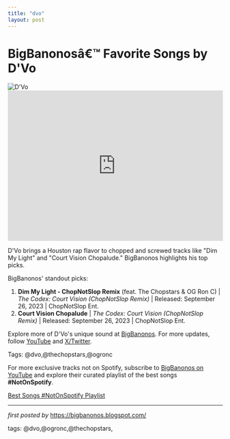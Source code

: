 ```yaml
---
title: "dvo"
layout: post
---
```

<!-- Title of the Post -->
<h1 >BigBanonosâ€™ Favorite Songs by D'Vo</h1> <!-- Featured Image -->
<div > <img src="https://i.scdn.co/image/ab67616100005174a0743e9575508e984a6afedd" alt="D'Vo">
</div> <!-- Spotify Embed -->
<div > <iframe src="https://open.spotify.com/embed/playlist/63RtFiIozBgN8cCkihGXMx?utm_source=generator" width="100%" height="352" frameBorder="0" allowfullscreen="" allow="autoplay; clipboard-write; encrypted-media; fullscreen; picture-in-picture" loading="lazy"></iframe>
</div> <!-- Introductory Text -->
<p >D'Vo brings a Houston rap flavor to chopped and screwed tracks like "Dim My Light" and "Court Vision Chopalude." BigBanonos highlights his top picks.</p> <!-- Song Highlights -->
<div > <p>BigBanonos' standout picks:</p> <ol> <li><strong>Dim My Light - ChopNotSlop Remix</strong> (feat. The Chopstars & OG Ron C) | <em>The Codex: Court Vision (ChopNotSlop Remix)</em> | Released: September 26, 2023 | ChopNotSlop Ent.</li> <li><strong>Court Vision Chopalude</strong> | <em>The Codex: Court Vision (ChopNotSlop Remix)</em> | Released: September 26, 2023 | ChopNotSlop Ent.</li> </ol>
</div> <!-- Footer Links -->
<div > <p>Explore more of D'Vo's unique sound at <a href="https://bigbanonos.blogspot.com/" target="_blank">BigBanonos</a>. For more updates, follow <a href="https://www.youtube.com/@BigBanonos" target="_blank">YouTube</a> and <a href="https://x.com/bigbanonos" target="_blank">X/Twitter</a>.</p>
</div> <!-- Tags -->
<p >Tags: @dvo,@thechopstars,@ogronc</p>


<!--Subscribe and Playlist Links-->
<div>
    <p>For more exclusive tracks not on Spotify, subscribe to <a href="https://www.youtube.com/@BigBanonos" target="_blank">BigBanonos on YouTube</a> and explore their curated playlist of the best songs <strong>#NotOnSpotify</strong>.</p>
    <p><a href="https://www.youtube.com/playlist?list=PLtuNtuTatqI0kFahUCbtbfenC_ET5O_tr" target="_blank">Best Songs #NotOnSpotify Playlist<br /></a></p></div>

<hr />

<p><em>first posted by</em> <a href="https://bigbanonos.blogspot.com/" rel="noopener" target="_new">https://bigbanonos.blogspot.com/</a></p>

<p>tags: @dvo,@ogronc,@thechopstars,</p>
